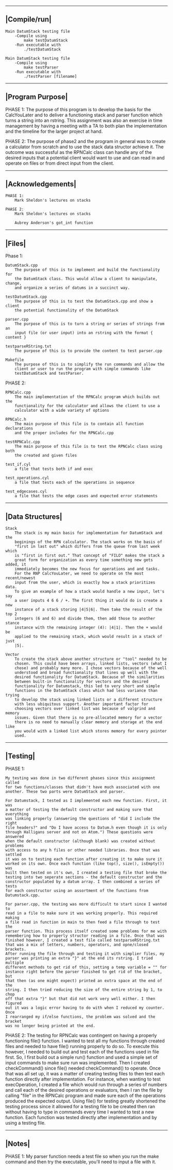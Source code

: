  -----------
|Compile/run|
 -----------
    Main DatumStack testing file
        -Compile using
            make testDatumStack
        -Run executable with
            ./testDatumStack

    Main DatumStack testing file
        -Compile using
            make testParser
        -Run executable with
            ./testParser [filename]


 ---------------
|Program Purpose|
 ---------------

PHASE 1:
    The purpose of this program is to develop the basis for the CalcYouLater
    and to deliver a functioning stack and parser function which turns a string
    into an rstring. This assignment was also an exercise in time management
    by having a meeting with a TA to both plan the implementation and the
    timeline for the larger project at hand.

PHASE 2:
    The purpose of phase2 and the program in general was to create a
    calculator from scratch and to use the stack data structor achieve it. The
    outcome was successful as the RPNCalc class can handle any of the desired
    inputs that a potential client would want to use and can read in and
    operate on files or from direct input from the client.



 ----------------
|Acknowledgements|
 ----------------

    PHASE 1:
        Mark Sheldon's lectures on stacks

    PHASE 2:
        Mark Sheldon's lectures on stacks

        Aubrey Anderson's got_int function

 -----
|Files|
 -----

Phase 1:

    DatumStack.cpp
        The purpose of this is to implement and build the functionality for
        the DatumStack class. This would allow a client to manipulate, change,
        and organize a series of datums in a succinct way.

    testDatumStack.cpp
        The purpose of this is to test the DatumStack.cpp and show a client
        the potential functionality of the DatumStack

    parser.cpp
        The purpose of this is to turn a string or series of strings from an
        input file (or user input) into an rstring with the format { content }

    testparseRString.txt
        The purpose of this is to provide the content to test parser.cpp

    Makefile
        The purpose of this is to simplify the run commands and allow the
        client or user to run the program with simple commands like
        testDatumStack and testParser.


PHASE 2:

    RPNCalc.cpp
        The main implementation of the RPNCalc program which builds out the
        functionality for the calculator and allows the client to use a
        calculator with a wide variety of options

    RPNCalc.h
        The main purpose of this file is to contain all function declarations
        and the proper includes for the RPNCalc.cpp

    testRPNCalc.cpp
        The main purpose of this file is to test the RPNCalc class using both
        the created and given files

    test_if.cyl
        a file that tests both if and exec

    test_operations.cyl
        a file that tests each of the operations in sequence

    test_edgecases.cyl
        a file that tests the edge cases and expected error statements


 ---------------
|Data Structures|
 ---------------
    Stack
        The stack is my main basis for implementation for DatumStack and the
        beginings of the RPN calculator. The stack works on the basis of
        "first in last out" which differs from the queue from last week which
        is "first in first out." That concept of "FILO" makes the stack a
        great form for organization as every time something new gets added, it
        immediately becomes the new focus for operations and and tasks.
        For the RNP CalcYouLater, we need to operate on the most recent/newest
        input from the user, which is exactly how a stack prioritizes data.
        To give an example of how a stack would handle a new input, let's say
        a user inputs 4 6 6 / +. The first thing it would do is create a new
        instance of a stack storing |4|5|6|. Then take the result of the top 2
        integers (6 and 6) and divide them, then add those to another stance
        instance with the remaining integer (4): |4|1|. Then the + would be
        applied to the remaining stack, which would result in a stack of just
        |5|.

    Vector
        To create the stack above another structure or "tool" needed to be
        chosen. This could have been arrays, linked lists, vectors (what I
        chose) and probably many more. I chose vectors because of the well
        understood and broad functionality that lines up well with the
        desired functionality for DatumStack. Because of the similarities
        between built-in functionality for vectors and the desired
        functionality for Datumstack, this led to very short and simple
        functions in the DatumStack class which had less variance than trying
        to develop the stack using linked lists or a different structure
        with less ubiquitous support. Another important factor for
        choosing vectors over linked list was because of valgrind and memory
        issues. Given that there is no pre-allocated memory for a vector
        there is no need to manually clear memory and storage at the end like
        you would with a linked list which stores memory for every pointer
        used.


 -------
|Testing|
 -------
PHASE 1:

    My testing was done in two different phases since this assignment called
    for two functions/classes that didn't have much associated with one
    another. These two parts were DatumStack and parser.

    For Datumstack, I tested as I implemented each new function. First, it was
    a matter of testing the default constructor and making sure that everything
    was linking properly (answering the questions of "did I include the right
    file headers?" and "Do I have access to Datum.h even though it is only
    through Halligans server and not on Atom.") These questions were answered
    when the default constructor (although blank) was created without problems
    with access to any h files or other needed libraries. Once that was settled
    it was on to testing each function after creating it to make sure it
    worked on its own. Once each function (like top(), size(), isEmpty()) was
    built then tested on it's own, I created a testing file that broke the
    testing into two seperate sections - the default constructor and the
    constructor populated by a datum array. I then combined a series of tests
    for each constructor using an assortment of the functions from
    Datumstack.cpp.

    For parser.cpp, the testing was more difficult to start since I wanted to
    read in a file to make sure it was working properly. This required making
    a file read in function in main to then feed a file through to test the
    parser function. This process itself created some problems for me with
    remembering how to properly structor reading in a file. Once that was
    finished however, I created a test file called testparseRString.txt
    that was a mix of letters, numbers, operators, and opne/closed brackets.
    After running the file through and testing it with simplier files, my
    parser was printing an extra "}" at the end its rstring. I tried multiple
    different methods to get rid of this, setting a temp variable = "" for
    instance right before the parser finished to get rid of the bracket, but
    that then (as one might expect) printed an extra space at the end of the
    string. I then tried reducing the size of the entire string by 1, to chop
    off that extra "}" but that did not work very well either. I then figured
    out it was a logic error having to do with when I reduced my counter. Once
    I rearranged my if/else functions, the problem was solved and the bracket
    was no longer being printed at the end.

PHASE 2:
    The testing for RPNCalc was contingent on having a properly functioning
    file() function. I wanted to test all my functions through created files
    and needed to have file() running properly to do so. To execute this
    however, I needed to build out and test each of the functions used in file
    first. So, I first build out a simple run() function and used a simple set
    of input commands to make sure run was implemented. Then I created
    checkCommand() since file() needed checkCommand() to operate. Once that was
    all set up, it was a matter of creating testing files to then test each
    function directly after implementation. For instance, when wanting to test
    execOperation, I created a file which would run through a series of numbers
    and call each of the desired operations or evaluators, then I ran the
    file by calling "file" in the RPNCalc program and made sure each of the
    operations produced the expected output. Using file() for testing greatly
    shortened the testing process since it allowed for a testing file to be
    created then ran without having to type in commands every time I wanted to
    test a new function. Each function was tested directly after implementation
    and by using a testing file.

 -----
|Notes|
 -----
PHASE 1:
    My parser function needs a test file so when you run the make command and
    then try the executable, you'll need to input a file with it.
